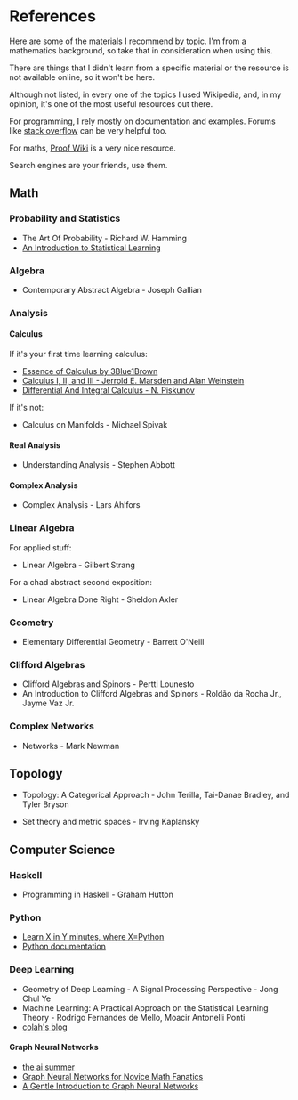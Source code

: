 # References

Here are some of the materials I recommend by topic. I'm from a mathematics background, so take that in consideration when using this. 

There are things that I didn't learn from a specific material or the resource is not available online, so it won't be here. 

Although not listed, in every one of the topics I used Wikipedia, and, in my opinion, it's one of the most useful resources out there.

For programming, I rely mostly on documentation and examples. Forums like 
[stack overflow](https://stackoverflow.com/) can be very helpful too.

For maths, [Proof Wiki](https://proofwiki.org/) is a very nice resource.

Search engines are your friends, use them.

## Math

### Probability and Statistics

- The Art Of Probability - Richard W. Hamming
- [An Introduction to Statistical Learning](https://www.statlearning.com/)
  
### Algebra

- Contemporary Abstract Algebra - Joseph Gallian

### Analysis

#### Calculus

If it's your first time learning calculus:

- [Essence of Calculus by 3Blue1Brown](https://youtube.com/playlist?list=PL0-GT3co4r2wlh6UHTUeQsrf3mlS2lk6x)
- [Calculus I, II, and III - Jerrold E. Marsden and Alan Weinstein](https://www.cds.caltech.edu/~marsden/volume/Calculus/)
- [Differential And Integral Calculus - N. Piskunov](https://archive.org/details/n.-piskunov-differential-and-integral-calculus-mir-1969/mode/2up)

If it's not:

- Calculus on Manifolds - Michael Spivak

#### Real Analysis

- Understanding Analysis - Stephen Abbott

#### Complex Analysis

- Complex Analysis - Lars Ahlfors

### Linear Algebra

For applied stuff:

- Linear Algebra - Gilbert Strang

For a chad abstract second exposition:

- Linear Algebra Done Right - Sheldon Axler

### Geometry

- Elementary Differential Geometry - Barrett O'Neill

### Clifford Algebras

- Clifford Algebras and Spinors - Pertti Lounesto
- An Introduction to Clifford Algebras and Spinors - Roldão da Rocha Jr., Jayme Vaz Jr.

### Complex Networks 

- Networks - Mark Newman

## Topology

- Topology: A Categorical Approach - John Terilla, Tai-Danae Bradley, and Tyler Bryson

- Set theory and metric spaces - Irving Kaplansky

## Computer Science

### Haskell

- Programming in Haskell - Graham Hutton

### Python

- [Learn X in Y minutes, where X=Python](https://learnxinyminutes.com/docs/python/)
- [Python documentation](https://docs.python.org/3/)

### Deep Learning

- Geometry of Deep Learning - A Signal Processing Perspective - Jong Chul Ye
- Machine Learning: A Practical Approach on the Statistical Learning Theory - Rodrigo Fernandes de Mello, Moacir Antonelli Ponti
- [colah's blog](https://colah.github.io/)

#### Graph Neural Networks

- [the ai summer](https://theaisummer.com/graph-convolutional-networks/)
- [Graph Neural Networks for Novice Math Fanatics](https://rish16.notion.site/Graph-Neural-Networks-for-Novice-Math-Fanatics-c51b922a595b4efd8647788475461d57)
- [A Gentle Introduction to Graph Neural Networks](https://distill.pub/2021/gnn-intro/)
